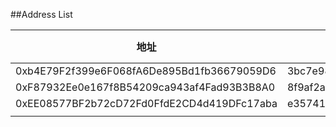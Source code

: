 ##Address List

| 地址                                         | 私钥                                                               | 别名               | Token数量 |
| ------------------------------------------ | ---------------------------------------------------------------- | ---------------- | ------- |
| 0xb4E79F2f399e6F068fA6De895Bd1fb36679059D6 | 3bc7e987e2eb42ab52c7dabd3b9f04d91e4c347c82dafc8f705c1264d44e32c2 | saveTenanantAddr |         |
| 0xF87932Ee0e167f8B54209ca943af4Fad93B3B8A0 | 8f9af2ac74e07554439c22a87a5fd044bbb69ec9f7593e7a13631b00a70385d8 |                  |         |
| 0xEE08577BF2b72cD72Fd0FfdE2CD4d419DFc17aba | e35741504d6da75efb89dd86e29cdbb66c75f3088a2dac26d8bd0a523f702e77 |                  |         |
|                                            |                                                                  |                  |         |
